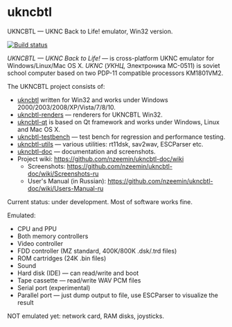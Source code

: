 # ukncbtl
UKNCBTL — UKNC Back to Life! emulator, Win32 version.

[![Build status](https://ci.appveyor.com/api/projects/status/xicur65lusd5c3ab?svg=true)](https://ci.appveyor.com/project/nzeemin/ukncbtl)

*UKNCBTL — UKNC Back to Life!*
— is cross-platform UKNC emulator for Windows/Linux/Mac OS X.
*UKNC* (*УКНЦ*, Электроника МС-0511) is soviet school computer based on two PDP-11 compatible processors KM1801VM2.

The UKNCBTL project consists of:
* [ukncbtl](https://github.com/nzeemin/ukncbtl/) written for Win32 and works under Windows 2000/2003/2008/XP/Vista/7/8/10.
* [ukncbtl-renders](https://github.com/nzeemin/ukncbtl-renders/) — renderers for UKNCBTL Win32.
* [ukncbtl-qt](https://github.com/nzeemin/ukncbtl-qt/) is based on Qt framework and works under Windows, Linux and Mac OS X.
* [ukncbtl-testbench](https://github.com/nzeemin/ukncbtl-testbench/) — test bench for regression and performance testing.
* [ukncbtl-utils](https://github.com/nzeemin/ukncbtl-utils/) — various utilities: rt11dsk, sav2wav, ESCParser etc.
* [ukncbtl-doc](https://github.com/nzeemin/ukncbtl-doc/) — documentation and screenshots.
* Project wiki: https://github.com/nzeemin/ukncbtl-doc/wiki
  * Screenshots: https://github.com/nzeemin/ukncbtl-doc/wiki/Screenshots-ru
  * User's Manual (in Russian): https://github.com/nzeemin/ukncbtl-doc/wiki/Users-Manual-ru

Current status: under development. Most of software works fine.

Emulated:
 * CPU and PPU
 * Both memory controllers
 * Video controller
 * FDD controller (MZ standard, 400K/800K .dsk/.trd files)
 * ROM cartridges (24K .bin files)
 * Sound
 * Hard disk (IDE) — can read/write and boot
 * Tape cassette — read/write WAV PCM files
 * Serial port (experimental)
 * Parallel port — just dump output to file, use ESCParser to visualize the result

NOT emulated yet: network card, RAM disks, joysticks.
